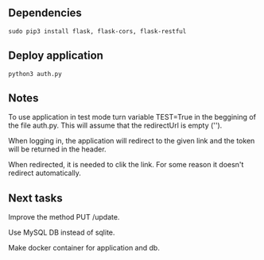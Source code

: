 ## Dependencies

    sudo pip3 install flask, flask-cors, flask-restful

## Deploy application

    python3 auth.py

## Notes

To use application in test mode turn variable TEST=True in the beggining of the file auth.py. This will assume that the redirectUrl is empty ('').

When logging in, the application will redirect to the given link and the token will be returned in the header.

When redirected, it is needed to clik the link. For some reason it doesn't redirect automatically.

## Next tasks

Improve the method PUT /update.

Use MySQL DB instead of sqlite.

Make docker container for application and db.